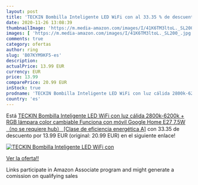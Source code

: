 ```yaml
---
layout: post
title: 'TECKIN Bombilla Inteligente LED WiFi con al 33.35 % de descuento'
date: 2020-11-26 13:08:39
thumbnailImage: 'https://m.media-amazon.com/images/I/41K6TM3ltoL._SL200_.jpg'
images: [ 'https://m.media-amazon.com/images/I/41K6TM3ltoL._SL200_.jpg' ]
comments: true
category: ofertas
author: ring
slug: 'B07KYM9KF5-es'
description:
actualPrice: 13.99 EUR
currency: EUR
price: 13.99
comparePrice: 20.99 EUR
inStock: true
prodname: 'TECKIN Bombilla Inteligente LED WiFi con luz cálida 2800k-6200k + RGB lámpara color cambiable Funciona con móvil  Google Home  E27 7.5W （no se requiere hub） [Clase de eficiencia energética A]'
country: 'es'
---
```


Está [TECKIN Bombilla Inteligente LED WiFi con luz cálida 2800k-6200k + RGB lámpara color cambiable Funciona con móvil  Google Home  E27 7.5W （no se requiere hub） [Clase de eficiencia energética A]](https://www.amazon.es/dp/B07KYM9KF5/?tag=tolees-21) con 33.35 de descuento por 13.99 EUR (original: 20.99 EUR) en el siguiente enlace!

[![TECKIN Bombilla Inteligente LED WiFi con](https://m.media-amazon.com/images/I/41K6TM3ltoL._SL200_.jpg)](https://www.amazon.es/dp/B07KYM9KF5/?tag=tolees-21)

[Ver la oferta!!](https://www.amazon.es/dp/B07KYM9KF5/?tag=tolees-21)

Links participate in Amazon Associate program and might generate a comission on qualifying sales


